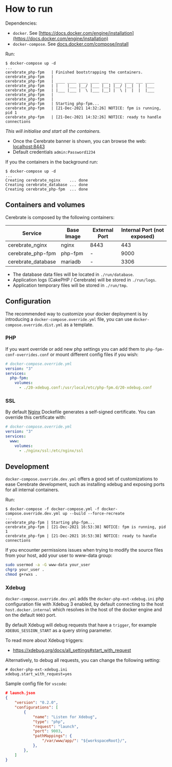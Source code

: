 # How to run #

Dependencies:
  * `docker`. See [https://docs.docker.com/engine/installation](https://docs.docker.com/engine/installation)
  * `docker-compose`. See [docs.docker.com/compose/install](https://docs.docker.com/compose/install/)

Run:
```
$ docker-compose up -d
...
cerebrate_php-fpm   | Finished bootstrapping the containers.
cerebrate_php-fpm   | 
cerebrate_php-fpm   | ____ ____ ____ ____ ___  ____ ____ ___ ____ 
cerebrate_php-fpm   | |    |___ |__/ |___ |__] |__/ |__|  |  |___ 
cerebrate_php-fpm   | |___ |___ |  \ |___ |__] |  \ |  |  |  |___ 
cerebrate_php-fpm   | 
cerebrate_php-fpm   | 
cerebrate_php-fpm   | Starting php-fpm...
cerebrate_php-fpm   | [21-Dec-2021 14:32:26] NOTICE: fpm is running, pid 1
cerebrate_php-fpm   | [21-Dec-2021 14:32:26] NOTICE: ready to handle connections
``` 
_This will initialise and start all the containers._
* Once the Cerebrate banner is shown, you can browse the web: [localhost:8443](https://localhost:8443)
* Default credentials `admin:Password1234`

If you the containers in the background run:
```
$ docker-compose up -d
...
Creating cerebrate_nginx    ... done
Creating cerebrate_database ... done
Creating cerebrate_php-fpm  ... done
```

## Containers and volumes ##

Cerebrate is composed by the following containers:

| Service            | Base Image | External Port | Internal Port (not exposed) |
| ------------------ | ---------- | ------------- | --------------------------- |
| cerebrate_nginx    | nginx      | 8443          | 443                         |
| cerebrate_php-fpm  | php-fpm    | -             | 9000                        |
| cerebrate_database | mariadb    | -             | 3306                        |


* The database data files will be located in `./run/database`.
* Application logs (CakePHP / Cerebrate) will be stored in `./run/logs`.
* Application temporary files will be stored in `./run/tmp`.

## Configuration
The recommended way to customize your docker deployment is by introducing a `docker-compose.override.yml` file, you can use `docker-compose.override.dist.yml` as a template.
### PHP
If you want override or add new php settings you can add them to `php-fpm-conf-overrides.conf` or mount different config files if you wish:

```yaml
# docker-compose.override.yml
version: "3"
services:
  php-fpm:
    volumes:
      - ./20-xdebug.conf:/usr/local/etc/php-fpm.d/20-xdebug.conf
```

### SSL
By default [Nginx](https://www.nginx.com/) Dockefile generates a self-signed certificate.
You can override this certificate with:

```yaml
# docker-compose.override.yml
version: "3"
services:
  www:
    volumes:
      - ./nginx/ssl:/etc/nginx/ssl
```

## Development
`docker-compose.override.dev.yml` offers a good set of customizations to ease Cerebrate development, such as installing xdebug and exposing ports for all internal containers.

Run:

```
$ docker-compose -f docker-compose.yml -f docker-compose.override.dev.yml up --build --force-recreate
...
cerebrate_php-fpm | Starting php-fpm...
cerebrate_php-fpm | [21-Dec-2021 16:53:38] NOTICE: fpm is running, pid 1
cerebrate_php-fpm | [21-Dec-2021 16:53:38] NOTICE: ready to handle connections
```

If you encounter permissions issues when trying to modify the source files from your host, add your user to www-data group:
```bash
sudo usermod -a -G www-data your_user
chgrp your_user .
chmod g+rwxs .
```

### Xdebug
`docker-compose.override.dev.yml` adds the `docker-php-ext-xdebug.ini` php configuration file with Xdebug 3 enabled, by default connecting to the host `host.docker.internal` which resolves in the host of the docker engine and on the default `9003` port.

By default Xdebug will debug requests that have a `trigger`, for example `XDEBUG_SESSION_START` as a query string parameter.

To read more about Xdebug triggers:
* https://xdebug.org/docs/all_settings#start_with_request

Alternatively, to debug all requests, you can change the following setting:
```
# docker-php-ext-xdebug.ini
xdebug.start_with_request=yes
``` 

Sample config file for `vscode`:
```json
# launch.json
{
    "version": "0.2.0",
    "configurations": [
        {
            "name": "Listen for Xdebug",
            "type": "php",
            "request": "launch",
            "port": 9003,
            "pathMappings": {
                "/var/www/app/": "${workspaceRoot}/",
            },
        },
    ]
}
```
